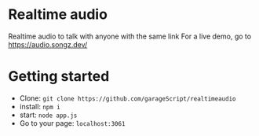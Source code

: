 # Realtime audio
Realtime audio to talk with anyone with the same link
For a live demo, go to https://audio.songz.dev/

# Getting started
* Clone: `git clone https://github.com/garageScript/realtimeaudio`
* install: `npm i`
* start: `node app.js`
* Go to your page: `localhost:3061`

